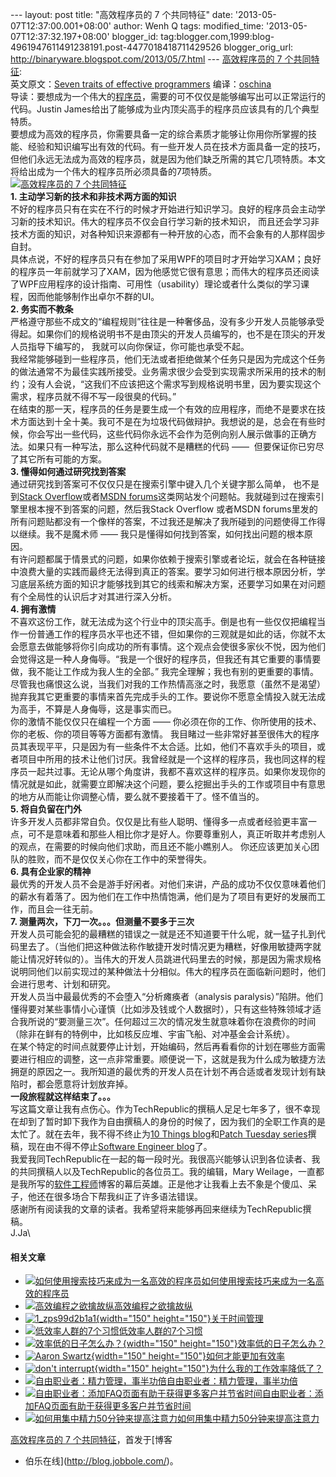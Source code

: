 --- layout: post title: "高效程序员的 7 个共同特征" date:
'2013-05-07T12:37:00.001+08:00' author: Wenh Q tags: modified\_time:
'2013-05-07T12:37:32.197+08:00' blogger\_id:
tag:blogger.com,1999:blog-4961947611491238191.post-4477018418711429526
blogger\_orig\_url: http://binaryware.blogspot.com/2013/05/7.html ---
[高效程序员的 7
个共同特征](http://blog.jobbole.com/39235/?utm_source=rss&utm_medium=rss&utm_campaign=%25e9%25ab%2598%25e6%2595%2588%25e7%25a8%258b%25e5%25ba%258f%25e5%2591%2598%25e7%259a%2584-7-%25e4%25b8%25aa%25e5%2585%25b1%25e5%2590%258c%25e7%2589%25b9%25e5%25be%2581):\
英文原文：[Seven traits of effective
programmers](http://www.techrepublic.com/blog/programming-and-development/seven-traits-of-effective-programmers/6750)
编译：[oschina](http://www.oschina.net/translate/seven-traits-of-effective-programmers)\
导读：要想成为一个伟大的[程序员](http://blog.jobbole.com/821/ "程序员的本质")，需要的可不仅仅是能够编写出可以正常运行的代码。Justin
James给出了能够成为业内顶尖高手的程序员应该具有的几个典型特质。\
要想成为高效的程序员，你需要具备一定的综合素质才能够让你用你所掌握的技能、经验和知识编写出有效的代码。有一些开发人员在技术方面具备一定的技巧，但他们永远无法成为高效的程序员，就是因为他们缺乏所需的其它几项特质。本文将给出成为一个伟大的程序员所必须具备的7项特质。\
[![高效程序员的 7
个共同特征](http://blog.jobbole.com/wp-content/uploads/2013/05/070649_9zsj_12.jpg "高效程序员的 7 个共同特征")](http://blog.jobbole.com/wp-content/uploads/2013/05/070649_9zsj_12.jpg "高效程序员的 7 个共同特征")\
**1. 主动学习新的技术和非技术两方面的知识**\
不好的程序员只有在实在不行的时候才开始进行知识学习。良好的程序员会主动学习新的技术知识。伟大的程序员不仅会自行学习新的技术知识，
而且还会学习非技术方面的知识，对各种知识来源都有一种开放的心态，而不会象有的人那样固步自封。\
具体点说，不好的程序员只有在参加了采用WPF的项目时才开始学习XAM；良好的程序员一年前就学习了XAM，因为他感觉它很有意思；而伟大的程序员还阅读了WPF应用程序的设计指南、可用性（usability）理论或者什么类似的学习课程，因而他能够制作出卓尔不群的UI。\
**2. 务实而不教条**\
严格遵守那些不成文的“编程规则”往往是一种奢侈品，没有多少开发人员能够承受得起。如果你们的规格说明书不是由顶尖的开发人员编写的，也不是在顶尖的开发人员指导下编写的， 我就可以向你保证，你可能也承受不起。\
我经常能够碰到一些程序员，他们无法或者拒绝做某个任务只是因为完成这个任务的做法通常不为最佳实践所接受。业务需求很少会受到实现需求所采用的技术的制约；没有人会说，“这我们不应该把这个需求写到规格说明书里，因为要实现这个需求，程序员就不得不写一段很臭的代码。”\
在结束的那一天，程序员的任务是要生成一个有效的应用程序，而绝不是要求在技术方面达到十全十美。我可不是在为垃圾代码做辩护。我想说的是，总会在有些时候，你会写出一些代码，这些代码你永远不会作为范例向别人展示做事的正确方法。如果只有一种写法，那么这种代码就不是糟糕的代码
——  但要保证你已穷尽了其它所有可能的方案。\
**3. 懂得如何通过研究找到答案**\
通过研究找到答案可不仅仅只是在搜索引擎中键入几个关键字那么简单，
也不是到[Stack Overflow](http://stackoverflow.com/)或者[MSDN
forums](http://social.msdn.microsoft.com/Forums/en-US/categories)这类网站发个问题帖。我就碰到过在搜索引擎里根本搜不到答案的问题，然后我Stack
Overflow 或者MSDN
forums里发的所有问题贴都没有一个像样的答案，不过我还是解决了我所碰到的问题使得工作得以继续。我不是魔术师
—— 我只是懂得如何找到答案，如何找出问题的根本原因。\
有许问题都属于情景式的问题，如果你依赖于搜索引擎或者论坛，就会在各种链接中浪费大量的实践而最终无法得到真正的答案。要学习如何进行根本原因分析，学习底层系统方面的知识才能够找到其它的线索和解决方案，还要学习如果在对问题有个全局性的认识后才对其进行深入分析。\
**4. 拥有激情**\
不喜欢这份工作，就无法成为这个行业中的顶尖高手。倒是也有一些仅仅把编程当作一份普通工作的程序员水平也还不错，但如果你的三观就是如此的话，你就不太会愿意去做能够将你引向成功的所有事情。这个观点会使很多家伙不悦，因为他们会觉得这是一种人身侮辱。“我是一个很好的程序员，但我还有其它重要的事情要做，我不能让工作成为我人生的全部。”
我完全理解；我也有别的更重要的事情。尽管我也痛恨这么说，当我们对我的工作热情高涨之时，我愿意（虽然不是渴望）抛弃我其它更重要的事情来首先完成手头的工作。要说你不愿意全情投入就无法成为高手，不算是人身侮辱，这是事实而已。\
你的激情不能仅仅只在编程一个方面 ——
你必须在你的工作、你所使用的技术、你的老板、你的项目等等方面都有激情。
我目睹过一些非常好甚至很伟大的程序员其表现平平，只是因为有一些条件不太合适。比如，他们不喜欢手头的项目，或者项目中所用的技术让他们讨厌。我曾经就是一个这样的程序员，我也同这样的程序员一起共过事。无论从哪个角度讲，我都不喜欢这样的程序员。如果你发现你的情况就是如此，就需要立即解决这个问题，要么挖掘出手头的工作或项目中有意思的地方从而能让你调整心情，要么就不要接着干了。怪不值当的。\
**5. 将自负留在门外**\
许多开发人员都非常自负。仅仅是比有些人聪明、懂得多一点或者经验更丰富一点，可不是意味着和那些人相比你才是好人。你要尊重别人，真正听取并考虑别人的观点，在需要的时候向他们求助，而且还不能小瞧别人。 你还应该更加关心团队的胜败，而不是仅仅关心你在工作中的荣誉得失。\
**6. 具有企业家的精神**\
最优秀的开发人员不会是游手好闲者。对他们来讲，产品的成功不仅仅意味着他们的薪水有着落了。因为他们在工作中热情饱满，他们是为了项目有更好的发展而工作，而且会一往无前。\
**7. 测量两次，下刀一次。。。但测量不要多于三次**\
开发人员可能会犯的最糟糕的错误之一就是还不知道要干什么呢，就一猛子扎到代码里去了。（当他们把这种做法称作敏捷开发时情况更为糟糕，好像用敏捷两字就能让情况好转似的）。当伟大的开发人员跳进代码里去的时候，那是因为需求规格说明同他们以前实现过的某种做法十分相似。伟大的程序员在面临新问题时，他们会进行思考、计划和研究。\
开发人员当中最最优秀的不会堕入“分析瘫痪者（analysis
paralysis）”陷阱。他们懂得要对某些事情小心谨慎（比如涉及钱或个人数据时），只有这些特殊领域才适合我所说的“要测量三次”。任何超过三次的情况发生就意味着你在浪费你的时间（除非在鲜有的特例中，比如核反应堆、宇宙飞船、对冲基金会计系统）。\
在某个特定的时间点就要停止计划，开始编码，然后再看看你的计划在哪些方面需要进行相应的调整，这一点非常重要。顺便说一下，这就是我为什么成为敏捷方法拥趸的原因之一。我所知道的最优秀的开发人员在计划不再合适或者发现计划有缺陷时，都会愿意将计划放弃掉。\
**一段旅程就这样结束了。。。**\
写这篇文章让我有点伤心。作为TechRepublic的撰稿人足足七年多了，很不幸现在却到了暂时卸下我作为自由撰稿人的身份的时候了，因为我们的全职工作真的是太忙了。就在去年，我不得不终止为[10
Things blog](http://www.techrepublic.com/blog/10things)和[Patch Tuesday
series](http://www.techrepublic.com/patchtuesday)撰稿，现在由不得不停止[Software
Engineer
blog](http://www.techrepublic.com/blog/programming-and-development)了。\
我爱我同TechRepublic在一起的每一段时光。我很高兴能够认识到各位读者、我的共同撰稿人以及TechRepublic的各位员工。我的编辑，Mary
Weilage，一直都是我所写的[软件工程师](http://blog.jobbole.com/344/ "明星软件工程师的10种特质")博客的幕后英雄。正是他才让我看上去不象是个傻瓜、呆子，他还在很多场合下帮我纠正了许多语法错误。\
感谢所有阅读我的文章的读者。我希望将来能够再回来继续为TechRepublic撰稿。\
J.Ja\

#### 相关文章

-   [![如何使用搜索技巧来成为一名高效的程序员](http://blog.jobbole.com/wp-content/uploads/2013/02/knowledge-types-150x150.jpg)](http://blog.jobbole.com/371/)[如何使用搜索技巧来成为一名高效的程序员](http://blog.jobbole.com/371/)
-   [![高效编程之欲擒故纵](http://blog.jobbole.com/wp-content/plugins/wordpress-23-related-posts-plugin/static/thumbs/29.jpg)](http://blog.jobbole.com/385/)[高效编程之欲擒故纵](http://blog.jobbole.com/385/)
-   [![1\_zps99d2b1a1](http://blog.jobbole.com/wp-content/uploads/2013/03/1_zps99d2b1a1-150x150.jpg){width="150"
    height="150"}](http://blog.jobbole.com/36035/)[关于时间管理](http://blog.jobbole.com/36035/)
-   [![低效率人群的7个习惯](http://blog.jobbole.com/wp-content/plugins/wordpress-23-related-posts-plugin/static/thumbs/11.jpg)](http://blog.jobbole.com/442/)[低效率人群的7个习惯](http://blog.jobbole.com/442/)
-   [![效率低的日子怎么办？](http://blog.jobbole.com/wp-content/uploads/2013/04/unproductive-days-chart-150x150.png){width="150"
    height="150"}](http://blog.jobbole.com/38757/)[效率低的日子怎么办？](http://blog.jobbole.com/38757/)
-   [![Aaron
    Swartz](http://blog.jobbole.com/wp-content/uploads/2011/11/aaron-swartz-150x150.jpg){width="150"
    height="150"}](http://blog.jobbole.com/7002/)[如何才能更加有效率](http://blog.jobbole.com/7002/)
-   [![don't
    interrupt](http://blog.jobbole.com/wp-content/uploads/2013/04/dont-interrupt-150x150.jpg){width="150"
    height="150"}](http://blog.jobbole.com/38748/)[为什么我的工作效率降低了？](http://blog.jobbole.com/38748/)
-   [![自由职业者：精力管理，事半功倍](http://blog.jobbole.com/wp-content/plugins/wordpress-23-related-posts-plugin/static/thumbs/23.jpg)](http://blog.jobbole.com/524/)[自由职业者：精力管理，事半功倍](http://blog.jobbole.com/524/)
-   [![自由职业者：添加FAQ页面有助于获得更多客户并节省时间](http://blog.jobbole.com/wp-content/plugins/wordpress-23-related-posts-plugin/static/thumbs/3.jpg)](http://blog.jobbole.com/391/)[自由职业者：添加FAQ页面有助于获得更多客户并节省时间](http://blog.jobbole.com/391/)
-   [![如何用集中精力50分钟来提高注意力](http://blog.jobbole.com/wp-content/plugins/wordpress-23-related-posts-plugin/static/thumbs/12.jpg)](http://blog.jobbole.com/290/)[如何用集中精力50分钟来提高注意力](http://blog.jobbole.com/290/)

[高效程序员的 7 个共同特征](http://blog.jobbole.com/39235/)，首发于[博客
- 伯乐在线](http://blog.jobbole.com/)。
